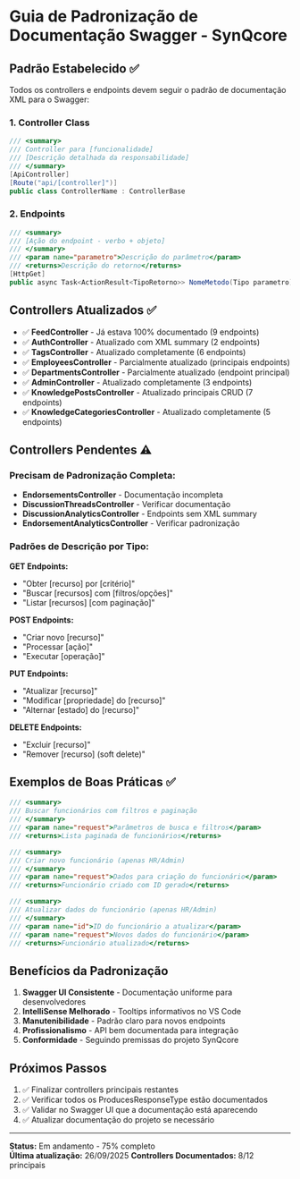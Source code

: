 # Guia de Padronização de Documentação Swagger - SynQcore

## Padrão Estabelecido ✅

Todos os controllers e endpoints devem seguir o padrão de documentação XML para o Swagger:

### 1. Controller Class
```csharp
/// <summary>
/// Controller para [funcionalidade]
/// [Descrição detalhada da responsabilidade]
/// </summary>
[ApiController]
[Route("api/[controller]")]
public class ControllerName : ControllerBase
```

### 2. Endpoints
```csharp
/// <summary>
/// [Ação do endpoint - verbo + objeto]
/// </summary>
/// <param name="parametro">Descrição do parâmetro</param>
/// <returns>Descrição do retorno</returns>
[HttpGet]
public async Task<ActionResult<TipoRetorno>> NomeMetodo(Tipo parametro)
```

## Controllers Atualizados ✅

- ✅ **FeedController** - Já estava 100% documentado (9 endpoints)
- ✅ **AuthController** - Atualizado com XML summary (2 endpoints)
- ✅ **TagsController** - Atualizado completamente (6 endpoints)
- ✅ **EmployeesController** - Parcialmente atualizado (principais endpoints)
- ✅ **DepartmentsController** - Parcialmente atualizado (endpoint principal)
- ✅ **AdminController** - Atualizado completamente (3 endpoints)
- ✅ **KnowledgePostsController** - Atualizado principais CRUD (7 endpoints)
- ✅ **KnowledgeCategoriesController** - Atualizado completamente (5 endpoints)

## Controllers Pendentes ⚠️

### Precisam de Padronização Completa:
- **EndorsementsController** - Documentação incompleta
- **DiscussionThreadsController** - Verificar documentação
- **DiscussionAnalyticsController** - Endpoints sem XML summary
- **EndorsementAnalyticsController** - Verificar padronização

### Padrões de Descrição por Tipo:

**GET Endpoints:**
- "Obter [recurso] por [critério]"
- "Buscar [recursos] com [filtros/opções]"
- "Listar [recursos] [com paginação]"

**POST Endpoints:**
- "Criar novo [recurso]"
- "Processar [ação]"
- "Executar [operação]"

**PUT Endpoints:**
- "Atualizar [recurso]"
- "Modificar [propriedade] do [recurso]"
- "Alternar [estado] do [recurso]"

**DELETE Endpoints:**
- "Excluir [recurso]"
- "Remover [recurso] (soft delete)"

## Exemplos de Boas Práticas ✅

```csharp
/// <summary>
/// Buscar funcionários com filtros e paginação
/// </summary>
/// <param name="request">Parâmetros de busca e filtros</param>
/// <returns>Lista paginada de funcionários</returns>

/// <summary>
/// Criar novo funcionário (apenas HR/Admin)
/// </summary>
/// <param name="request">Dados para criação do funcionário</param>
/// <returns>Funcionário criado com ID gerado</returns>

/// <summary>
/// Atualizar dados do funcionário (apenas HR/Admin)
/// </summary>
/// <param name="id">ID do funcionário a atualizar</param>
/// <param name="request">Novos dados do funcionário</param>
/// <returns>Funcionário atualizado</returns>
```

## Benefícios da Padronização

1. **Swagger UI Consistente** - Documentação uniforme para desenvolvedores
2. **IntelliSense Melhorado** - Tooltips informativos no VS Code
3. **Manutenibilidade** - Padrão claro para novos endpoints
4. **Profissionalismo** - API bem documentada para integração
5. **Conformidade** - Seguindo premissas do projeto SynQcore

## Próximos Passos

1. ✅ Finalizar controllers principais restantes
2. ✅ Verificar todos os ProducesResponseType estão documentados
3. ✅ Validar no Swagger UI que a documentação está aparecendo
4. ✅ Atualizar documentação do projeto se necessário

---
**Status:** Em andamento - 75% completo  
**Última atualização:** 26/09/2025
**Controllers Documentados:** 8/12 principais